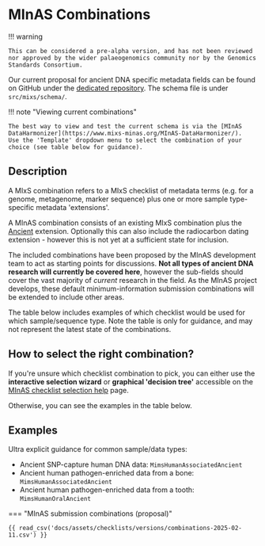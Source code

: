 # MInAS Combinations

!!! warning

    This can be considered a pre-alpha version, and has not been reviewed nor approved by the wider palaeogenomics community nor by the Genomics Standards Consortium.

Our current proposal for ancient DNA specific metadata fields can be found on GitHub under the [dedicated repository](https://github.com/MIxS-MInAS/minas-combinations). The schema file is under `src/mixs/schema/`.

!!! note "Viewing current combinations"

    The best way to view and test the current schema is via the [MInAS DataHarmonizer](https://www.mixs-minas.org/MInAS-DataHarmonizer/).
    Use the 'Template' dropdown menu to select the combination of your choice (see table below for guidance).

## Description

A MIxS combination refers to a MIxS checklist of metadata terms (e.g. for a genome, metagenome, marker sequence) plus one or more sample type-specific metadata 'extensions'.

A MInAS combination consists of an existing MIxS combination plus the [Ancient](ancient-extension.md) extension. Optionally this can also include the radiocarbon dating extension - however this is not yet at a sufficient state for inclusion.

The included combinations have been proposed by the MInAS development team to act as starting points for discussions. **Not all types of ancient DNA research will currently be covered here**, however the sub-fields should cover the vast majority of _current_ research in the field.
As the MInAS project develops, these default minimum-information submission combinations will be extended to include other areas.

The table below includes examples of which checklist would be used for which sample/sequence type.
Note the table is only for guidance, and may not represent the latest state of the combinations.

## How to select the right combination?

If you're unsure which checklist combination to pick, you can either use the **interactive selection wizard** or **graphical 'decision tree'** accessible on the [MInAS checklist selection help](selecter.md) page.

Otherwise, you can see the examples in the table below.

## Examples

Ultra explicit guidance for common sample/data types:

- Ancient SNP-capture human DNA data: `MimsHumanAssociatedAncient`
- Ancient human pathogen-enriched data from a bone: `MimsHumanAssociatedAncient`
- Ancient human pathogen-enriched data from a tooth: `MimsHumanOralAncient`

=== "MInAS submission combinations (proposal)"

    {{ read_csv('docs/assets/checklists/versions/combinations-2025-02-11.csv') }}
